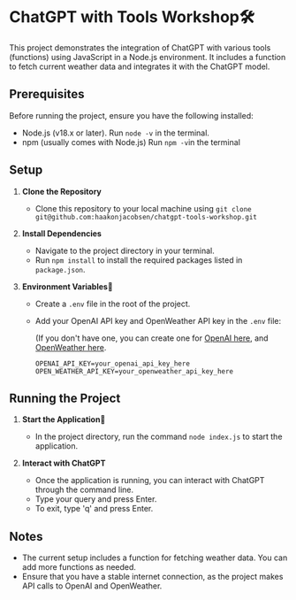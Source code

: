 # ChatGPT with Tools Workshop🛠️

This project demonstrates the integration of ChatGPT with various tools (functions) using JavaScript in a Node.js environment. It includes a function to fetch current weather data and integrates it with the ChatGPT model.

## Prerequisites

Before running the project, ensure you have the following installed:
- Node.js (v18.x or later). Run `node -v` in the terminal.
- npm (usually comes with Node.js) Run `npm -v`in the terminal

## Setup

1. **Clone the Repository**
   - Clone this repository to your local machine using `git clone git@github.com:haakonjacobsen/chatgpt-tools-workshop.git`

2. **Install Dependencies**
   - Navigate to the project directory in your terminal.
   - Run `npm install` to install the required packages listed in `package.json`.

3. **Environment Variables**🔐
   - Create a `.env` file in the root of the project.
   - Add your OpenAI API key and OpenWeather API key in the `.env` file:

     (If you don't have one, you can create one for [OpenAI here](https://platform.openai.com/api-keys), and [OpenWeather here](https://openweathermap.org/appid).
     ```
     OPENAI_API_KEY=your_openai_api_key_here
     OPEN_WEATHER_API_KEY=your_openweather_api_key_here
     ```

## Running the Project

1. **Start the Application**🚀
   - In the project directory, run the command `node index.js` to start the application.

2. **Interact with ChatGPT**
   - Once the application is running, you can interact with ChatGPT through the command line.
   - Type your query and press Enter.
   - To exit, type 'q' and press Enter.

## Notes

- The current setup includes a function for fetching weather data. You can add more functions as needed.
- Ensure that you have a stable internet connection, as the project makes API calls to OpenAI and OpenWeather.
